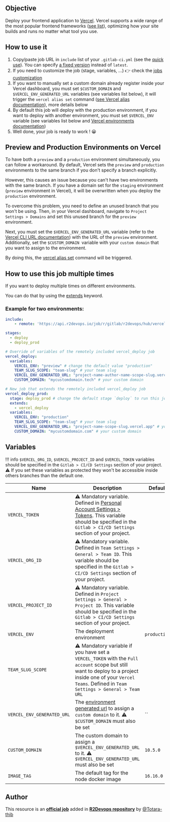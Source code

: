 ## Objective

Deploy your frontend application to [Vercel](https://vercel.com). Vercel supports a wide range of the most popular frontend frameworks ([see list](https://vercel.com/docs/frameworks)), optimizing how your site builds and runs no matter what tool you use.

## How to use it

1. Copy/paste job URL in `include` list of your `.gitlab-ci.yml` (see the [quick use](https://docs.r2devops.io/get-started/use-templates/#use-a-template)). You can specify [a fixed version](https://docs.r2devops.io/get-started/use-templates/#versioning) instead of `latest`.
1. If you need to customize the job (stage, variables, ...) 👉 check the [jobs
   customization](https://docs.r2devops.io/get-started/use-templates/#job-templates-customization)
1. If you want to manually set a custom domain already register inside your Vercel dashboard, you must set `$CUSTOM_DOMAIN` and `$VERCEL_ENV_GENERATED_URL` variables (see variables list below), it will trigger the `vercel alias set` command ([see Vercel alias documentation](https://vercel.com/docs/cli/alias)), more details below
1. By default this job will deploy with the production environment, if you want to deploy with another environment, you must set `$VERCEL_ENV` variable (see variables list below and [Vercel environments documentation](https://vercel.com/docs/concepts/deployments/environments))
1. Well done, your job is ready to work ! 😀

## Preview and Production Environments on Vercel

To have both a `preview` and a `production` environment simultaneously, you can follow a workaround. By default, Vercel sets the `preview` and `production` environments to the same branch if you don't specify a branch explicitly.

However, this causes an issue because you can't have two environments with the same branch. If you have a domain set for the `staging` environment (`preview` environment in Vercel), it will be overwritten when you deploy the `production` environment.

To overcome this problem, you need to define an unused branch that you won't be using. Then, in your Vercel dashboard, navigate to `Project Settings > Domains` and set this unused branch for the `preview` environment.

Next, you must set the `$VERCEL_ENV_GENERATED_URL` variable (refer to the [Vercel CLI URL documentation](https://vercel.com/docs/concepts/deployments/generated-urls#url-with-vercel-cli)) with the URL of the `preview` environment. Additionally, set the `$CUSTOM_DOMAIN `variable with your `custom domain` that you want to assign to the environment.

By doing this, the [vercel alias set](https://vercel.com/docs/cli/alias) command will be triggered.

## How to use this job multiple times

If you want to deploy multiple times on different environments.

You can do that by using the [extends](https://docs.gitlab.com/ee/ci/yaml/#extends) keyword.

### Example for two environments:

```yml
include:
    - remote: 'https://api.r2devops.io/job/r/gitlab/r2devops/hub/vercel_deploy.yml'

stages:
  - deploy
  - deploy_prod

# Override of variables of the remotely included vercel_deploy job
vercel_deploy: 
  variables:
    VERCEL_ENV: "preview" # change the default value "production"
    TEAM_SLUG_SCOPE: "team-slug" # your team slug
    VERCEL_ENV_GENERATED_URL: "project-name-author-name-scope-slug.vercel.app" # your vercel preview environment generated url
    CUSTOM_DOMAIN: "mycustomdomain.tech" # your custom domain

# New job that extends the remotely included vercel_deploy job
vercel_deploy_prod: 
  stage: deploy_prod # change the default stage `deploy` to run this job after the preview deployment
  extends:
    - vercel_deploy
  variables:
    VERCEL_ENV: "production"
    TEAM_SLUG_SCOPE: "team-slug" # your team slug
    VERCEL_ENV_GENERATED_URL: "project-name-scope-slug.vercel.app" # your vercel production environment generated url
    CUSTOM_DOMAIN: "mycustomdomain.com" # your custom domain
```

## Variables

!!! info
    `$VERCEL_ORG_ID`, `$VERCEL_PROJECT_ID` and `$VERCEL_TOKEN` variables should be specified in the `Gitlab > CI/CD Settings` section of your project.
    ⚠️ If you set these variables as protected they won't be accessible inside others branches than the default one.

| Name                                  | Description                                                                                                                                   | Default              |
| ------------------------------------- | --------------------------------------------------------------------------------------------------------------------------------------------- | -------------------- |
| `VERCEL_TOKEN` <img width=100/> | ⚠️ Mandatory variable. Defined in [Personal Account Settings > Tokens](https://vercel.com/account/tokens). This variable should be specified in the `Gitlab > CI/CD Settings` section of your project. <img width=175/> | ` ` <img width=100/> |
| `VERCEL_ORG_ID` <img width=100/> | ⚠️ Mandatory variable. Defined in `Team Settings > General > Team ID`. This variable should be specified in the `Gitlab > CI/CD Settings` section of your project. <img width=175/> | ` ` <img width=100/> |
| `VERCEL_PROJECT_ID` <img width=100/> | ⚠️ Mandatory variable. Defined in `Project Settings > General > Project ID`. This variable should be specified in the `Gitlab > CI/CD Settings` section of your project. <img width=175/> | ` ` <img width=100/> |
| `VERCEL_ENV`| The deployment environment | `production` |
| `TEAM_SLUG_SCOPE`| ⚠️ Mandatory variable if you have set a `VERCEL_TOKEN` with the `Full account` scope but still want to deploy to a project inside one of your `Vercel Teams`. Defined in `Team Settings > General > Team URL`| ` ` |
| `VERCEL_ENV_GENERATED_URL`             | The [environment generated url](https://vercel.com/docs/concepts/deployments/generated-urls#url-with-vercel-cli) to assign a `custom domain` to it. ⚠️ `$CUSTOM_DOMAIN` must also be set                                                                                                                           | ``              |
| `CUSTOM_DOMAIN`                 | The custom domain to assign a `$VERCEL_ENV_GENERATED_URL` to it.        ⚠️ `$VERCEL_ENV_GENERATED_URL` must also be set                                                                                                                       | `10.5.0`             |
| `IMAGE_TAG`                           | The default tag for the node docker image                                                                                                          | `16.16.0`          |


## Author

This resource is an **[official job](https://docs.r2devops.io/get-started/faq/#use-a-template)** added in [**R2Devops repository**](https://gitlab.com/r2devops/hub) by [@Totara-thib](https://gitlab.com/Totara-thib)
